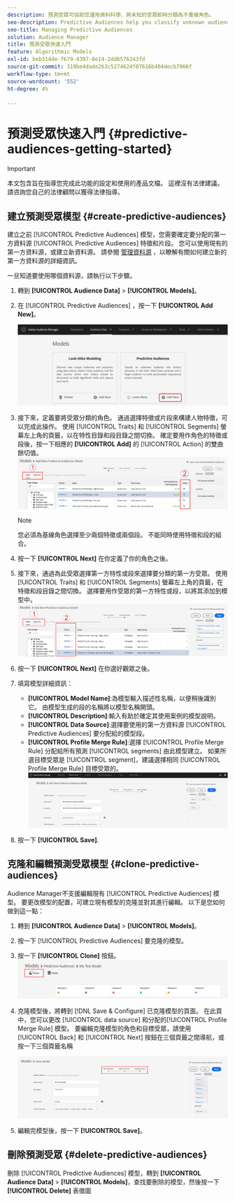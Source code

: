 ```yaml
---
description: 預測受眾可協助您運用資料科學，將未知的受眾即時分類為不重複角色。
seo-description: Predictive Audiences help you classify unknown audiences into distinct personas in real-time, using data science.
seo-title: Managing Predictive Audiences
solution: Audience Manager
title: 預測受眾快速入門
feature: Algorithmic Models
exl-id: beb314de-f679-4397-8e14-2dd6576243fd
source-git-commit: 319be4dade263c5274624f07616b404decb7066f
workflow-type: tm+mt
source-wordcount: '552'
ht-degree: 4%

---
```


# 預測受眾快速入門 {#predictive-audiences-getting-started}

>[!IMPORTANT]
>本文包含旨在指導您完成此功能的設定和使用的產品文檔。 這裡沒有法律建議。 請咨詢您自己的法律顧問以獲得法律指導。

## 建立預測受眾模型 {#create-predictive-audiences}

建立之前 [!UICONTROL Predictive Audiences] 模型，您需要確定要分配的第一方資料源 [!UICONTROL Predictive Audiences] 特徵和片段。 您可以使用現有的第一方資料源，或建立新資料源。 請參閱 [管理資料源](https://experienceleague.adobe.com/docs/audience-manager/user-guide/features/data-sources/manage-datasources.html) ，以瞭解有關如何建立新的第一方資料源的詳細資訊。

一旦知道要使用哪個資料源，請執行以下步驟。

1. 轉到 **[!UICONTROL Audience Data]** > **[!UICONTROL Models]**。
1. 在 [!UICONTROL Predictive Audiences] ，按一下 **[!UICONTROL Add New]**。

   ![智慧人物添加](assets/predictive-audiences-add.png)

1. 接下來，定義要將受眾分類的角色。 通過選擇特徵或片段來構建人物特徵，可以完成此操作。 使用 [!UICONTROL Traits] 和 [!UICONTROL Segments] 螢幕左上角的頁籤，以在特性目錄和段目錄之間切換。 確定要用作角色的特徵或段後，按一下相應的 **[!UICONTROL Add]** 的 [!UICONTROL Action] 的雙曲餘切值。
   ![智慧人物選擇人物](assets/predictive-audiences-persona.png)
   >[!NOTE]
   >您必須為基線角色選擇至少兩個特徵或兩個段。 不能同時使用特徵和段的組合。
1. 按一下 **[!UICONTROL Next]** 在你定義了你的角色之後。
1. 接下來，通過為此受眾選擇第一方特性或段來選擇要分類的第一方受眾。 使用 [!UICONTROL Traits] 和 [!UICONTROL Segments] 螢幕左上角的頁籤，在特徵和段目錄之間切換。 選擇要用作受眾的第一方特性或段，以將其添加到模型中。
   ![精明個人選擇受眾](assets/predictive-audiences-audience.png)
1. 按一下 **[!UICONTROL Next]** 在你選好觀眾之後。
1. 填寫模型詳細資訊：
   * **[!UICONTROL Model Name]**:為模型輸入描述性名稱，以便稍後識別它。 由模型生成的段的名稱將以模型名稱開頭。
   * **[!UICONTROL Description]**:輸入有助於確定其使用案例的模型說明。
   * **[!UICONTROL Data Source]**:選擇要使用的第一方資料源 [!UICONTROL Predictive Audiences] 要分配給的模型段。
   * **[!UICONTROL Profile Merge Rule]**:選擇 [!UICONTROL Profile Merge Rule] 分配給所有預測 [!UICONTROL segments] 由此模型建立。 如果所選目標受眾是 [!UICONTROL segment]，建議選擇相同 [!UICONTROL Profile Merge Rule] 目標受眾的。
      ![預測受眾 — 保存](assets/predictive-audiences-save.png)
1. 按一下 **[!UICONTROL Save]**.

## 克隆和編輯預測受眾模型 {#clone-predictive-audiences}

Audience Manager不支援編輯現有 [!UICONTROL Predictive Audiences] 模型。 要更改模型的配置，可建立現有模型的克隆並對其進行編輯。 以下是您如何做到這一點：

1. 轉到 **[!UICONTROL Audience Data]** > **[!UICONTROL Models]**。
2. 按一下 [!UICONTROL Predictive Audiences] 要克隆的模型。
3. 按一下 **[!UICONTROL Clone]** 按鈕。
   ![預測受眾 — 克隆](assets/predictive-audiences-clone.png)
4. 克隆模型後，將轉到 [!DNL Save & Configure] 已克隆模型的頁面。 在此頁中，您可以更改 [!UICONTROL data source] 和分配的[!UICONTROL Profile Merge Rule] 模型。 要編輯克隆模型的角色和目標受眾，請使用 [!UICONTROL Back] 和 [!UICONTROL Next] 按鈕在三個頁籤之間導航，或按一下三個頁籤名稱

   ![預測受眾 — 克隆導航](assets/predictive-audiences-clone-navigate.png)

5. 編輯完模型後，按一下 **[!UICONTROL Save]**。

## 刪除預測受眾 {#delete-predictive-audiences}

刪除 [!UICONTROL Predictive Audiences] 模型，轉到 **[!UICONTROL Audience Data]** > **[!UICONTROL Models]**，查找要刪除的模型，然後按一下 **[!UICONTROL Delete]** 表徵圖
